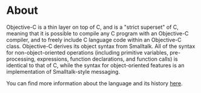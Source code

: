 # About

Objective-C is a thin layer on top of C, and is a "strict superset" of C, meaning that it is possible to compile any C program with an Objective-C compiler, and to freely include C language code within an Objective-C class. 
Objective-C derives its object syntax from Smalltalk. 
All of the syntax for non-object-oriented operations (including primitive variables, pre-processing, expressions, function declarations, and function calls) is identical to that of C, while the syntax for object-oriented features is an implementation of Smalltalk-style messaging. 

You can find more information about the language and its history [here](https://en.wikipedia.org/wiki/Objective-C).
